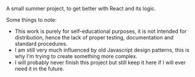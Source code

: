A small summer project, to get better with React and its logic.

Some things to note:
 - This work is purely for self-educational purposes, it is not intended for distribution, hence the lack of proper testing, documentation and standard procedures.
 - I am still very much influenced by old Javascript design patterns, this is why I'm trying to create something more complex.
 - I will probably never finish this project but still keep it here if I will ever need it in the future.
 